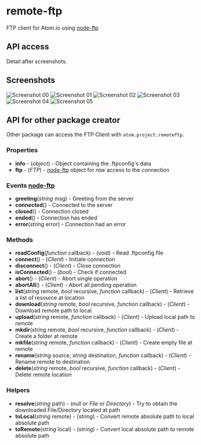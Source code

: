 # remote-ftp

FTP client for Atom.io using [node-ftp](https://github.com/mscdex/node-ftp)

## API access

Detail after screenshots.

## Screenshots

![Screenshot 00](https://raw.githubusercontent.com/mgrenier/remote-ftp/master/images/remote-ftp-00.png)
![Screenshot 01](https://raw.githubusercontent.com/mgrenier/remote-ftp/master/images/remote-ftp-01.png)
![Screenshot 02](https://raw.githubusercontent.com/mgrenier/remote-ftp/master/images/remote-ftp-02.png)
![Screenshot 03](https://raw.githubusercontent.com/mgrenier/remote-ftp/master/images/remote-ftp-03.png)
![Screenshot 04](https://raw.githubusercontent.com/mgrenier/remote-ftp/master/images/remote-ftp-04.png)
![Screenshot 05](https://raw.githubusercontent.com/mgrenier/remote-ftp/master/images/remote-ftp-05.png)

## API for other package creator

Other package can access the FTP Client with ```atom.project.remoteftp```.

### Properties
* **info** - (_object_) - Object containing the .ftpconfig's data
* **ftp** - (_FTP_) - [node-ftp](https://github.com/mscdex/node-ftp) object for _raw_ access to the connection

### Events [node-ftp](https://github.com/mscdex/node-ftp#events)
* **greeting**(_string_ msg) - Greeting from the server
* **connected**() - Connected to the server
* **closed**() - Connection closed
* **ended**() - Connection has ended
* **error**(_string_ error) - Connection had an error

### Methods
* **readConfig**(_function_ callback) - (void) - Read .ftpconfig file
* **connect**() - (_Client_) - Initiate connection
* **disconnect**() - (_Client_) - Close connection
* **isConnected**() - (_bool_) - Check if connected
* **abort**() - (_Client_) - Abort single operation
* **abortAll**() - (_Client_) - Abort all pending operation
* **list**(_string_ remote, _bool_ recursive, _function_ callback) - (_Client_) - Retrieve a list of resource at location
* **download**(_string_ remote, _bool_ recursive, _function_ callback) - (_Client_) - Download remote path to local
* **upload**(_string_ remote, _function_ callback) - (_Client_) - Upload local path to remote
* **mkdir**(_string_ remote, _bool_ recursive, _function_ callback) - (_Client_) - Create a folder at remote
* **mkfile**(_string_ remote, _function_ callback) - (_Client_) - Create empty file at remote
* **rename**(_string_ source, _string_ destination, _function_ callback) - (_Client_) - Rename remote to destination
* **delete**(_string_ remote, _bool_ recursive, _function_ callback) - (_Client_) - Delete remote location

### Helpers

* **resolve**(_string_ path) - (_null_ or _File_ or _Directory_) - Try to obtain the downloaded File/Directory located at path
* **toLocal**(_string_ remote) - (_string_) - Convert remote absolute path to local absolute path
* **toRemote**(_string_ local) - (_string_) - Convert local absolute path to remote absolute path

